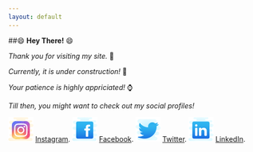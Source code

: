 ```yaml
---
layout: default
---
```



##😄 **Hey There!** 😄


_Thank you for visiting my site._ 👏

_Currently, it is under construction!_ 🚧

_Your patience is highly appriciated!_ ⌚

_Till then, you might want to check out my social profiles!_


![Instagram](./icons/icons8-instagram-50.png)
[Instagram](https://instagram.com/teekamsuthar).
![Facebook](./icons/icons8-facebook-old-50.png)
[Facebook](https://www.facebook.com/teekam.suthar.79).
![Twitter](./icons/icons8-twitter-50.png)
[Twitter](https://twitter.com/Teekam_Suthar).
![LinkedIn](./icons/icons8-linkedin-50.png)
[LinkedIn](https://www.linkedin.com/in/teekam-suthar-59730b171/).
